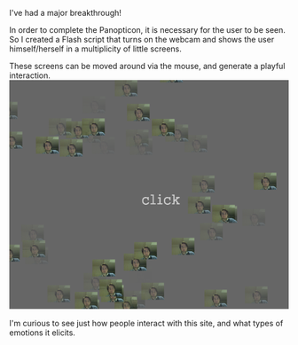 I've had a major breakthrough! 

In order to complete the Panopticon, it is necessary for the user to be seen.
So I created a Flash script that turns on the webcam and shows the user himself/herself in a multiplicity of little screens.

These screens can be moved around via the mouse, and generate a playful interaction.
![Example Image](../project_images/FlashVision.png?raw=true "Example Image")

I'm curious to see just how people interact with this site, and what types of emotions it elicits.

